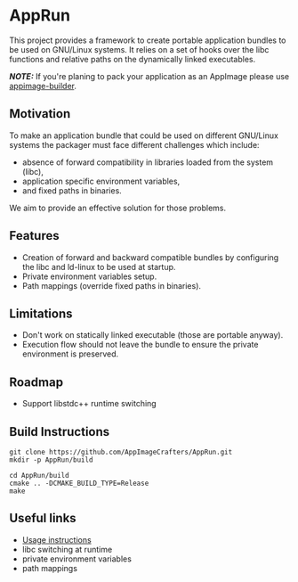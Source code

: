# AppRun

This project provides a framework to create portable application bundles to be used on GNU/Linux systems. It relies on 
a set of hooks over the libc functions and relative paths on the dynamically linked executables.

**_NOTE:_** If you're planing to pack your application as an AppImage please use [appimage-builder](https://appimage-builder.readthedocs.io/). 

## Motivation

To make an application bundle that could be used on different GNU/Linux systems the packager must face different
challenges which include:
- absence of forward compatibility in libraries loaded from the system (libc), 
- application specific environment variables, 
- and fixed paths in binaries.

We aim to provide an effective solution for those problems.

## Features

- Creation of forward and backward compatible bundles by configuring the libc and ld-linux to be used at startup.
- Private environment variables setup.
- Path mappings (override fixed paths in binaries).

## Limitations

- Don't work on statically linked executable (those are portable anyway).
- Execution flow should not leave the bundle to ensure the private environment is preserved.


## Roadmap

- Support libstdc++ runtime switching

## Build Instructions

```shell
git clone https://github.com/AppImageCrafters/AppRun.git
mkdir -p AppRun/build

cd AppRun/build
cmake .. -DCMAKE_BUILD_TYPE=Release
make
```

## Useful links

- [Usage instructions](docs/USAGE.md)
- libc switching at runtime
- private environment variables
- path mappings
